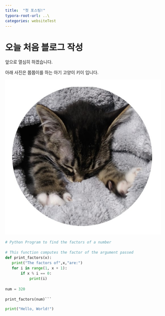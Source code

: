 ```yaml
---
title:  "첫 포스팅!"
typora-root-url: ..\
categories: websiteTest
---
```


# 오늘 처음 블로그 작성

앞으로 열심히 하겠습니다.

아래 사진은 쭙쭙이를 하는 아기 고양이 키이 입니다.

![kii](/images/2024-01-09-first/kii-1705564844978-3.jpg)


```python
# Python Program to find the factors of a number

# This function computes the factor of the argument passed
def print_factors(x):
   print("The factors of",x,"are:")
   for i in range(1, x + 1):
       if x % i == 0:
           print(i)

num = 320

print_factors(num)```
```



```python
print("Hello, World!")
```

